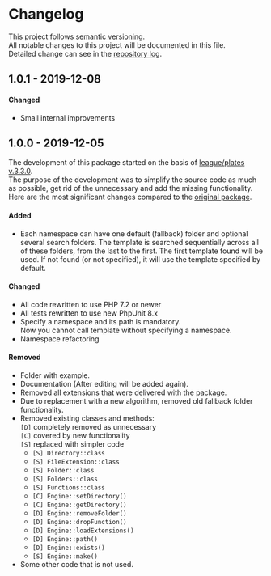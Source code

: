 # Changelog
This project follows [semantic versioning](https://semver.org/).  
All notable changes to this project will be documented in this file.  
Detailed change can see in the [repository log](https://github.com/mobicms/render/commits/).

## 1.0.1 - 2019-12-08

#### Changed
- Small internal improvements


## 1.0.0 - 2019-12-05
The development of this package started on the basis of [league/plates v.3.3.0](https://github.com/thephpleague/plates/releases/tag/3.3.0).  
The purpose of the development was to simplify the source code as much as possible, get rid of the unnecessary and add the missing functionality.
Here are the most significant changes compared to the [original package](https://github.com/thephpleague/plates/releases/tag/3.3.0).

#### Added
- Each namespace can have one default (fallback) folder and optional several search folders.
  The template is searched sequentially across all of these folders, from the last to the first.
  The first template found will be used.
  If not found (or not specified), it will use the template specified by default.

#### Changed
- All code rewritten to use PHP 7.2 or newer
- All tests rewritten to use new PhpUnit 8.x
- Specify a namespace and its path is mandatory.  
  Now you cannot call template without specifying a namespace.
- Namespace refactoring

#### Removed
- Folder with example.
- Documentation (After editing will be added again).
- Removed all extensions that were delivered with the package.
- Due to replacement with a new algorithm, removed old fallback folder functionality.
- Removed existing classes and methods:  
  `[D]` completely removed as unnecessary  
  `[C]` covered by new functionality  
  `[S]` replaced with simpler code
  - `[S] Directory::class`
  - `[S] FileExtension::class`
  - `[S] Folder::class`
  - `[S] Folders::class`
  - `[S] Functions::class`
  - `[C] Engine::setDirectory()`
  - `[C] Engine::getDirectory()`
  - `[D] Engine::removeFolder()`
  - `[D] Engine::dropFunction()`
  - `[D] Engine::loadExtensions()`
  - `[D] Engine::path()`
  - `[D] Engine::exists()`
  - `[S] Engine::make()`
- Some other code that is not used.
